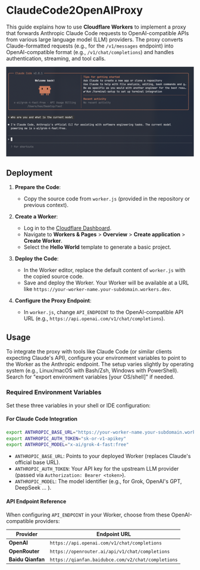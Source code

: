 # ClaudeCode2OpenAIProxy

This guide explains how to use **Cloudflare Workers** to implement a proxy that forwards Anthropic Claude Code requests to OpenAI-compatible APIs from various large language model (LLM) providers. The proxy converts Claude-formatted requests (e.g., for the `/v1/messages` endpoint) into OpenAI-compatible format (e.g., `/v1/chat/completions`) and handles authentication, streaming, and tool calls.

![Claude Code](claudecode.png)

## Deployment

1. **Prepare the Code**:
   - Copy the source code from `worker.js` (provided in the repository or previous context).

2. **Create a Worker**:
   - Log in to the [Cloudflare Dashboard](https://dash.cloudflare.com/).
   - Navigate to **Workers & Pages** > **Overview** > **Create application** > **Create Worker**.
   - Select the **Hello World** template to generate a basic project.

3. **Deploy the Code**:
   - In the Worker editor, replace the default content of `worker.js` with the copied source code.
   - Save and deploy the Worker. Your Worker will be available at a URL like `https://your-worker-name.your-subdomain.workers.dev`.

4. **Configure the Proxy Endpoint**:
   - In `worker.js`, change `API_ENDPOINT` to the OpenAI-compatible API URL (e.g., `https://api.openai.com/v1/chat/completions`).

## Usage

To integrate the proxy with tools like Claude Code (or similar clients expecting Claude's API), configure your environment variables to point to the Worker as the Anthropic endpoint. The setup varies slightly by operating system (e.g., Linux/macOS with Bash/Zsh, Windows with PowerShell). Search for "export environment variables [your OS/shell]" if needed.

### Required Environment Variables

Set these three variables in your shell or IDE configuration:

#### For Claude Code Integration
```bash
export ANTHROPIC_BASE_URL="https://your-worker-name.your-subdomain.workers.dev"
export ANTHROPIC_AUTH_TOKEN="sk-or-v1-apikey"
export ANTHROPIC_MODEL="x-ai/grok-4-fast:free"
```

- `ANTHROPIC_BASE_URL`: Points to your deployed Worker (replaces Claude's official base URL).
- `ANTHROPIC_AUTH_TOKEN`: Your API key for the upstream LLM provider (passed via `Authorization: Bearer <token>`).
- `ANTHROPIC_MODEL`: The model identifier (e.g., for Grok, OpenAI's GPT, DeepSeek ... ).

#### API Endpoint Reference
When configuring `API_ENDPOINT` in your Worker, choose from these OpenAI-compatible providers:

| Provider     | Endpoint URL                                      |
|--------------|---------------------------------------------------|
| **OpenAI**  | `https://api.openai.com/v1/chat/completions`     |
| **OpenRouter** | `https://openrouter.ai/api/v1/chat/completions` |
| **Baidu Qianfan** | `https://qianfan.baidubce.com/v2/chat/completions` |
